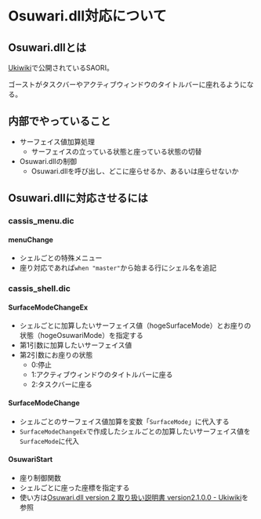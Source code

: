 Osuwari.dll対応について
====================

Osuwari.dllとは
--------------

[Ukiwiki](http://ukiya.sakura.ne.jp/)で公開されているSAORI。

ゴーストがタスクバーやアクティブウィンドウのタイトルバーに座れるようになる。

内部でやっていること
---------------

- サーフェイス値加算処理
	- サーフェイスの立っている状態と座っている状態の切替
- Osuwari.dllの制御
	- Osuwari.dllを呼び出し、どこに座らせるか、あるいは座らせないか

Osuwari.dllに対応させるには
-----------------------

### cassis_menu.dic

#### menuChange

- シェルごとの特殊メニュー
- 座り対応であれば`when "master"`から始まる行にシェル名を追記

### cassis_shell.dic

#### SurfaceModeChangeEx

- シェルごとに加算したいサーフェイス値（hogeSurfaceMode）とお座りの状態（hogeOsuwariMode）を指定する
- 第1引数に加算したいサーフェイス値
- 第2引数にお座りの状態
	- 0:停止
	- 1:アクティブウィンドウのタイトルバーに座る
	- 2:タスクバーに座る

#### SurfaceModeChange

- シェルごとのサーフェイス値加算を変数「`SurfaceMode`」に代入する
- `SurfaceModeChangeEx`で作成したシェルごとの加算したいサーフェイス値を`SurfaceMode`に代入

#### OsuwariStart

- 座り制御関数
- シェルごとに座った座標を指定する
- 使い方は[Osuwari.dll version 2 取り扱い説明書 version2.1.0.0 - Ukiwiki](http://ukiya.sakura.ne.jp/index.php?%E8%87%AA%E4%BD%9CSAORI%2F%E3%81%8A%E5%BA%A7%E3%82%8A%E3%83%9E%E3%83%8B%E3%83%A5%E3%82%A2%E3%83%AB)を参照